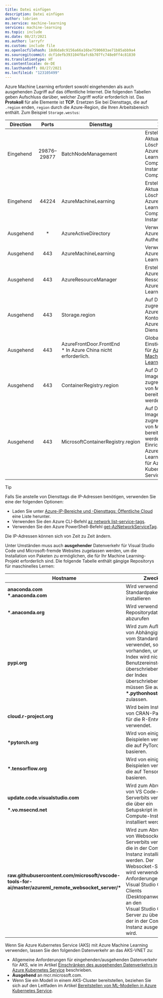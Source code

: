 ```yaml
---
title: Datei einfügen
description: Datei einfügen
author: lobrien
ms.service: machine-learning
services: machine-learning
ms.topic: include
ms.date: 08/27/2021
ms.author: larryfr
ms.custom: include file
ms.openlocfilehash: 18d6da8c9156a66a16be7590603ae71b85abb9a4
ms.sourcegitcommit: dcf1defb393104f8afc6b707fc748e0ff4c81830
ms.translationtype: HT
ms.contentlocale: de-DE
ms.lasthandoff: 08/27/2021
ms.locfileid: "123105499"
---
```

Azure Machine Learning erfordert sowohl eingehenden als auch ausgehenden Zugriff auf das öffentliche Internet. Die folgenden Tabellen geben Aufschluss darüber, welcher Zugriff wofür erforderlich ist. Das __Protokoll__ für alle Elemente ist __TCP__. Ersetzen Sie bei Diensttags, die auf `.region` enden, `region` durch die Azure-Region, die Ihren Arbeitsbereich enthält. Zum Beispiel `Storage.westus`:

| Direction | Ports | Diensttag | Zweck |
| ----- |:-----:| ----- | ----- |
| Eingehend | 29876–29877 | BatchNodeManagement | Erstellen, Aktualisieren und Löschen einer Azure Machine Learning Compute-Instanz und des Computeclusters. |
| Eingehend | 44224 | AzureMachineLearning | Erstellen, Aktualisieren und Löschen einer Azure Machine Learning Compute-Instanz. |
| Ausgehend | * | AzureActiveDirectory | Verwenden von Azure AD für die Authentifizierung. |
| Ausgehend | 443 | AzureMachineLearning | Verwenden von Azure Machine Learning Service. |
| Ausgehend | 443 | AzureResourceManager | Erstellen von Azure-Ressourcen mit Azure Machine Learning. |
| Ausgehend | 443 | Storage.region | Auf Daten zugreifen, die im Azure Storage-Konto für den Azure Batch-Dienst sind. |
| Ausgehend | 443 | AzureFrontDoor.FrontEnd</br>* In Azure China nicht erforderlich. | Globaler Einstiegspunkt für [Azure Machine Learning Studio](https://ml.azure.com). | 
| Ausgehend | 443 | ContainerRegistry.region | Auf Docker-Images zugreifen, die von Microsoft bereitgestellt werden. |
| Ausgehend | 443 | MicrosoftContainerRegistry.region | Auf Docker-Images zugreifen, die von Microsoft bereitgestellt werden. Einrichten des Azure Machine Learning Routers für Azure Kubernetes Service. |

> [!TIP]
> Falls Sie anstelle von Diensttags die IP-Adressen benötigen, verwenden Sie eine der folgenden Optionen:
> * Laden Sie unter [Azure-IP-Bereiche und -Diensttags: Öffentliche Cloud](https://www.microsoft.com/download/details.aspx?id=56519) eine Liste herunter.
> * Verwenden Sie den Azure CLI-Befehl [az network list-service-tags](/cli/azure/network#az_network_list_service_tags).
> * Verwenden Sie den Azure PowerShell-Befehl [get-AzNetworkServiceTag](/powershell/module/az.network/get-aznetworkservicetag).
> 
> Die IP-Adressen können sich von Zeit zu Zeit ändern.

Unter Umständen muss auch __ausgehender__ Datenverkehr für Visual Studio Code und Microsoft-fremde Websites zugelassen werden, um die Installation von Paketen zu ermöglichen, die für Ihr Machine Learning-Projekt erforderlich sind. Die folgende Tabelle enthält gängige Repositorys für maschinelles Lernen:

| Hostname | Zweck |
| ----- | ----- |
| **anaconda.com**</br>**\*.anaconda.com** | Wird verwendet, um Standardpakete zu installieren |
| **\*.anaconda.org** | Wird verwendet, um Repositorydaten abzurufen |
| **pypi.org** | Wird zum Auflisten von Abhängigkeiten vom Standardindex verwendet, sofern vorhanden, und der Index wird nicht durch Benutzereinstellungen überschrieben. Wenn der Index überschrieben wird, müssen Sie auch **\*.pythonhosted.org** zulassen. |
| **cloud.r-project.org** | Wird beim Installieren von CRAN-Paketen für die R-Entwicklung verwendet. |
| **\*pytorch.org** | Wird von einigen Beispielen verwendet, die auf PyTorch basieren. |
| **\*.tensorflow.org** | Wird von einigen Beispielen verwendet, die auf Tensorflow basieren. |
| **update.code.visualstudio.com**</br></br>**\*.vo.msecnd.net** | Wird zum Abrufen von VS Code-Serverbits verwendet, die über ein Setupskript in der Compute-Instanz installiert werden.|
| **raw.githubusercontent.com/microsoft/vscode-tools-for-ai/master/azureml_remote_websocket_server/\*** | Wird zum Abrufen von Websocket-Serverbits verwendet, die in der Compute-Instanz installiert werden. Der Websocket-Server wird verwendet, um Anforderungen des Visual Studio Code-Clients (Desktopanwendung) an den Visual Studio Code-Server zu übertragen, der in der Compute-Instanz ausgeführt wird.|

Wenn Sie Azure Kubernetes Service (AKS) mit Azure Machine Learning verwenden, lassen Sie den folgenden Datenverkehr an das AKS-VNET zu:

* Allgemeine Anforderungen für eingehenden/ausgehenden Datenverkehr für AKS, wie im Artikel [Einschränken des ausgehenden Datenverkehrs in Azure Kubernetes Service](/azure/aks/limit-egress-traffic) beschrieben.
* __Ausgehend__ an mcr.microsoft.com.
* Wenn Sie ein Modell in einem AKS-Cluster bereitstellen, beziehen Sie sich auf den Leitfaden im Artikel [Bereitstellen von ML-Modellen in Azure Kubernetes Service](/azure/machine-learning/how-to-deploy-azure-kubernetes-service#connectivity).